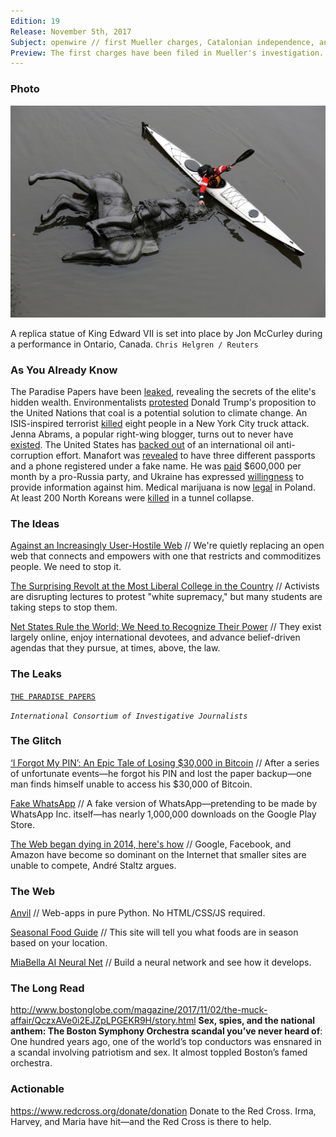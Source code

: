```yaml
---
Edition: 19
Release: November 5th, 2017
Subject: openwire // first Mueller charges, Catalonian independence, and wiped servers
Preview: The first charges have been filed in Mueller's investigation. Catalonia has declared independence from Spain. The CIA tried to stage bombings in Miami.
---
```


### Photo

![king_edward.jpg](king_edward.jpg)

A replica statue of King Edward VII is set into place by Jon McCurley during a performance in Ontario, Canada.
`Chris Helgren / Reuters`

### As You Already Know
The Paradise Papers have been [leaked](https://www.theguardian.com/news/2017/nov/05/paradise-papers-leak-reveals-secrets-of-world-elites-hidden-wealth?CMP=Share_AndroidApp_New_Post), revealing the secrets of the elite's hidden wealth. Environmentalists [protested](http://www.bbc.com/news/science-environment-41859283) Donald Trump's proposition to the United Nations that coal is a potential solution to climate change. An ISIS-inspired terrorist [killed](https://www.nytimes.com/interactive/2017/10/31/nyregion/manhattan-truck-attack.html?_r=0) eight people in a New York City truck attack. Jenna Abrams, a popular right-wing blogger, turns out to never have [existed](https://www.thedailybeast.com/jenna-abrams-russias-clown-troll-princess-duped-the-mainstream-media-and-the-world). The United States has [backed out](http://thehill.com/policy/international/358560-us-backs-out-of-global-oil-anti-corruption-effort) of an international oil anti-corruption effort. Manafort was [revealed](http://www.cnn.com/2017/10/31/politics/manafort-3-passports/index.html) to have three different passports and a phone registered under a fake name. He was [paid](https://www.pri.org/stories/2017-10-30/paul-manafort-earned-600000-month-pro-russia-party-says-ukrainian-report) $600,000 per month by a pro-Russia party, and Ukraine has expressed [willingness](http://www.cbc.ca/news/politics/ukraine-manafort-investigation-1.4382033) to provide information against him. Medical marijuana is now [legal](http://www.thenews.pl/1/9/Artykul/333153,Medical-use-of-cannabis-officially-legal-in-Poland) in Poland. At least 200 North Koreans were [killed](https://www.malaysiakini.com/news/400184#2QCk0qwG12aTpRCB.99) in a tunnel collapse.

### The Ideas

[Against an Increasingly User-Hostile Web](https://www.neustadt.fr/essays/against-a-user-hostile-web/) // We're quietly replacing an open web that connects and empowers with one that restricts and commoditizes people. We need to stop it.

[The Surprising Revolt at the Most Liberal College in the Country](https://www.theatlantic.com/education/archive/2017/11/the-surprising-revolt-at-reed/544682/) // Activists are disrupting lectures to protest "white supremacy," but many students are taking steps to stop them.

[Net States Rule the World; We Need to Recognize Their Power](https://www.wired.com/story/net-states-rule-the-world-we-need-to-recognize-their-power/?mbid=social_fb) // They exist largely online, enjoy international devotees, and advance belief-driven agendas that they pursue, at times, above, the law.

### The Leaks

[`THE PARADISE PAPERS`](https://www.theguardian.com/news/2017/nov/05/paradise-papers-leak-reveals-secrets-of-world-elites-hidden-wealth?CMP=Share_AndroidApp_New_Post)

*`International Consortium of Investigative Journalists`*

### The Glitch
[‘I Forgot My PIN’: An Epic Tale of Losing $30,000 in Bitcoin](https://www.wired.com/story/i-forgot-my-pin-an-epic-tale-of-losing-dollar30000-in-bitcoin/) // After a series of unfortunate events—he forgot his PIN and lost the paper backup—one man finds himself unable to access his $30,000 of Bitcoin.

[Fake WhatsApp](https://twitter.com/virqdroid/status/926437790140772362) // A fake version of WhatsApp—pretending to be made by WhatsApp Inc. itself—has nearly 1,000,000 downloads on the Google Play Store.

[The Web began dying in 2014, here's how](https://staltz.com/the-web-began-dying-in-2014-heres-how.html) // Google, Facebook, and Amazon have become so dominant on the Internet that smaller sites are unable to compete, André Staltz argues.

### The Web

[Anvil](https://anvil.works/) // Web-apps in pure Python. No HTML/CSS/JS required.

[Seasonal Food Guide](https://www.seasonalfoodguide.org/) // This site will tell you what foods are in season based on your location.

[MiaBella AI Neural Net](http://ann.miabellaai.net/) // Build a neural network and see how it develops.

### The Long Read
http://www.bostonglobe.com/magazine/2017/11/02/the-muck-affair/QczxAVe0i2EJZpLPGEKR9H/story.html **Sex, spies, and the national anthem: The Boston Symphony Orchestra scandal you’ve never heard of**: One hundred years ago, one of the world’s top conductors was ensnared in a scandal involving patriotism and sex. It almost toppled Boston’s famed orchestra.

### Actionable
https://www.redcross.org/donate/donation Donate to the Red Cross. Irma, Harvey, and Maria have hit—and the Red Cross is there to help.
